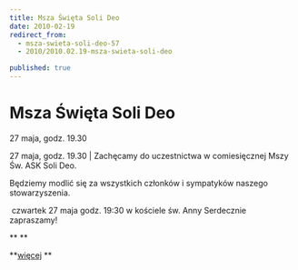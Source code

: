 ```yaml
---
title: Msza Święta Soli Deo
date: 2010-02-19
redirect_from: 
  - msza-swieta-soli-deo-57
  - 2010/2010.02.19-msza-swieta-soli-deo

published: true
---
```




# Msza Święta Soli Deo

<time>27 maja, godz. 19.30</time>

27 maja, godz. 19.30 | 
Zachęcamy do uczestnictwa w comiesięcznej Mszy Św. ASK Soli Deo.

Będziemy modlić się za wszystkich członków i sympatyków naszego stowarzyszenia.


&nbsp;czwartek 27 maja
godz. 19:30 w kościele św. Anny
Serdecznie zapraszamy!

**
**

**[więcej](http://www.solideo.pl/sd/index.php?ms1=projekty&gr_id=10&ps_id=373&lang=pl)
**
         

<!--{{json:{"created_date":"2010-02-19 23:59:26","publish_down":"0000-00-00 00:00:00","id":"870"}}}-->